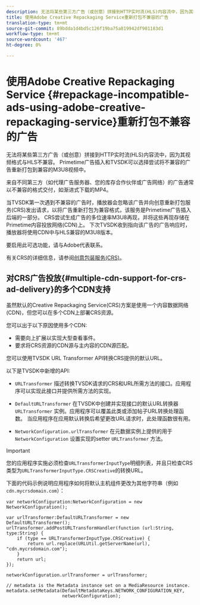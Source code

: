 ```yaml
---
description: 无法将某些第三方广告（或创意）拼接到HTTP实时流(HLS)内容流中，因为其视频格式与HLS不兼容。 Primetime广告插入和TVSDK可以选择尝试将不兼容的广告重新打包到兼容的M3U8视频中。
title: 使用Adobe Creative Repackaging Service重新打包不兼容的广告
translation-type: tm+mt
source-git-commit: 89bdda1d4bd5c126f19ba75a819942df901183d1
workflow-type: tm+mt
source-wordcount: '467'
ht-degree: 0%

---
```



# 使用Adobe Creative Repackaging Service {#repackage-incompatible-ads-using-adobe-creative-repackaging-service}重新打包不兼容的广告

无法将某些第三方广告（或创意）拼接到HTTP实时流(HLS)内容流中，因为其视频格式与HLS不兼容。 Primetime广告插入和TVSDK可以选择尝试将不兼容的广告重新打包到兼容的M3U8视频中。

来自不同第三方（如代理广告服务器、您的库存合作伙伴或广告网络）的广告通常以不兼容的格式交付，如渐进式下载的MP4。

当TVSDK第一次遇到不兼容的广告时，播放器会忽略该广告并向创意重新打包服务(CRS)发出请求，以将广告重新打包为兼容格式，该服务是Primetime广告插入后端的一部分。 CRS尝试生成广告的多位速率M3U8再现，并将这些再现存储在Primetime内容投放网络(CDN)上。 下次TVSDK收到指向该广告的广告响应时，播放器将使用CDN中与HLS兼容的M3U8版本。

要启用此可选功能，请与Adobe代表联系。

有关CRS的详细信息，请参阅[创意包装服务(CRS)](https://helpx.adobe.com/content/dam/help/en/primetime/guides/crs.pdf)。

## 对CRS广告投放{#multiple-cdn-support-for-crs-ad-delivery}的多个CDN支持

虽然默认的Creative Repackaging Service(CRS)方案是使用一个内容数据网络(CDN)，但您可以在多个CDN上部署CRS资源。

您可以出于以下原因使用多个CDN:

* 需要向上扩展以实现大型查看事件。
* 要求将CRS资源的CDN源与主内容的CDN源匹配。

您可以使用TVSDK URL Transformer API转换CRS提供的默认URL。

以下是TVSDK中新增的API:

* `URLTransformer` 描述转换TVSDK请求的CRS和URL所需方法的接口。应用程序可以实现此接口并提供所需方法的实现。

* `DefaultURLTransformer` 在TVSDK中创建并实现接口的默认URL转换器 `URLTransformer` 实例。应用程序可以覆盖此类或添加帖子URL转换处理函数。 当应用程序在应用默认转换后希望更改URL请求时，此处理函数很有用。

* `NetworkConfiguration.urlTransformer` 在元数据实例上提供的用于 `NetworkConfiguration` 设置实现的setter `URLTransformer` 方法。

>[!IMPORTANT]
>
>您的应用程序实施必须检查`URLTransformerInputType`明细列表，并且只检查CRS类型为`URLTransformerInputType.CRSCreative`的转换URL。

下面的代码示例说明应用程序如何将默认主机组件更改为其他字符串（例如`cdn.mycrsdomain.com`）：

```
var networkConfiguration:NetworkConfiguration = new NetworkConfiguration(); 
   
var urlTransformer:DefaultURLTransformer = new DefaultURLTransformer(); 
urlTransformer.addPostURLTransformHandler(function (url:String, type:String) { 
    if (type == URLTransformerInputType.CRSCreative) { 
        return url.replace(URLUtil.getServerName(url), "cdn.mycrsdomain.com"); 
    } 
    return url; 
}); 
  
networkConfiguration.urlTransformer = urlTransformer; 
   
// metadata is the Metadata instance set on a MediaResource instance. 
metadata.setMetadata(DefaultMetadataKeys.NETWORK_CONFIGURATION_KEY,  
                     networkConfiguration);
```
